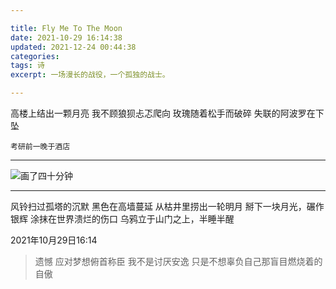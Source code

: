 ```yaml
---

title: Fly Me To The Moon
date: 2021-10-29 16:14:38
updated: 2021-12-24 00:44:38
categories:
tags: 诗
excerpt: 一场漫长的战役，一个孤独的战士。

---
```


高楼上结出一颗月亮
我不顾狼狈忐忑爬向
玫瑰随着松手而破碎
失联的阿波罗在下坠

`考研前一晚于酒店`

---

![画了四十分钟](image-20220104023346299.png)

---

风铃扫过孤塔的沉默
黑色在高墙蔓延
从枯井里捞出一轮明月
掰下一块月光，碾作银辉
涂抹在世界溃烂的伤口
乌鸦立于山门之上，半睡半醒

2021年10月29日16:14

> 遗憾	应对梦想俯首称臣
> 我不是讨厌安逸
> 只是不想辜负自己那盲目燃烧着的自傲

